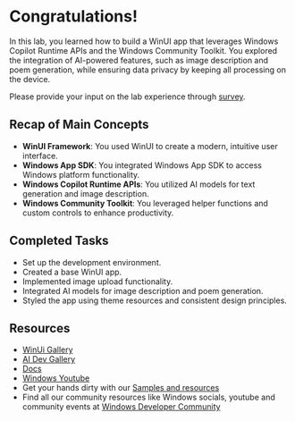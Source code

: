 # Congratulations!

In this lab, you learned how to build a WinUI app that leverages Windows Copilot Runtime APIs and the Windows Community Toolkit. You explored the integration of AI-powered features, such as image description and poem generation, while ensuring data privacy by keeping all processing on the device.

Please provide your input on the lab experience through [survey](https://aka.ms/build25-win-lab).

## Recap of Main Concepts

- **WinUI Framework**: You used WinUI to create a modern, intuitive user interface.
- **Windows App SDK**: You integrated Windows App SDK to access Windows platform functionality.
- **Windows Copilot Runtime APIs**: You utilized AI models for text generation and image description.
- **Windows Community Toolkit**: You leveraged helper functions and custom controls to enhance productivity.

## Completed Tasks

- Set up the development environment.
- Created a base WinUI app.
- Implemented image upload functionality.
- Integrated AI models for image description and poem generation.
- Styled the app using theme resources and consistent design principles.

## Resources

- [WinUi Gallery](https://github.com/microsoft/WinUI-Gallery)
- [AI Dev Gallery](https://github.com/microsoft/ai-dev-gallery/)
- [Docs](https://docs.microsoft.com/en-us/windows/apps/winui/)
- [Windows Youtube](https://www.youtube.com/channel/UCzLbHrU7U3cUDNQWWAqjceA)
- Get your hands dirty with our [Samples and resources](https://learn.microsoft.com/en-us/windows/apps/get-started/samples)
- Find all our community resources like Windows socials, youtube and community events at [Windows Developer Community](https://developer.microsoft.com/en-us/windows/community)
